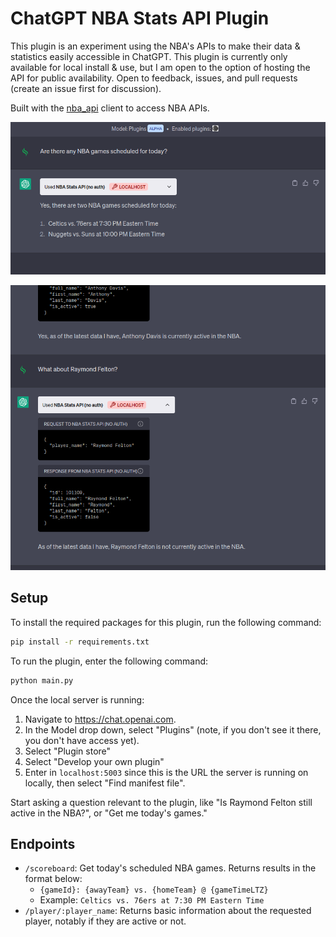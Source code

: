 # ChatGPT NBA Stats API Plugin

This plugin is an experiment using the NBA's APIs to make their data & statistics easily accessible in ChatGPT.  This plugin is currently only available for local install & use, but I am open to the option of hosting the API for public availability. Open to feedback, issues, and pull requests (create an issue first for discussion). 

Built with the [nba_api](https://github.com/swar/nba_api) client to access NBA APIs.  


![Scoreboard Screenshot](/examples/screenshots/scoreboard.png)

![Player Screenshot](/examples/screenshots/player.png)

## Setup

To install the required packages for this plugin, run the following command:

```bash
pip install -r requirements.txt
```

To run the plugin, enter the following command:

```bash
python main.py
```

Once the local server is running:

1. Navigate to https://chat.openai.com. 
2. In the Model drop down, select "Plugins" (note, if you don't see it there, you don't have access yet).
3. Select "Plugin store"
4. Select "Develop your own plugin"
5. Enter in `localhost:5003` since this is the URL the server is running on locally, then select "Find manifest file".

Start asking a question relevant to the plugin, like "Is Raymond Felton still active in the NBA?", or "Get me today's games."

## Endpoints
- `/scoreboard`: Get today's scheduled NBA games.  Returns results in the format below: 
  - `{gameId}: {awayTeam} vs. {homeTeam} @ {gameTimeLTZ}`
  - Example: `Celtics vs. 76ers at 7:30 PM Eastern Time`
- `/player/:player_name`: Returns basic information about the requested player, notably if they are active or not.
